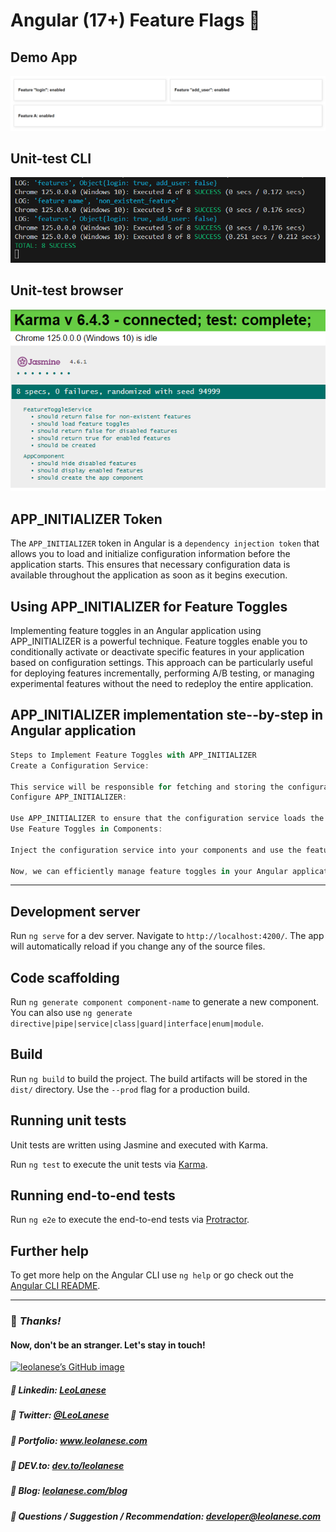 # Angular (17+) Feature Flags 🚩

## Demo App

![alt text](./src/assets/image.png)

## Unit-test CLI

![alt text](./src/assets/unit-tests.png)


## Unit-test browser

![alt text](./src/assets/unit-test-browser.png)


## APP_INITIALIZER Token

The `APP_INITIALIZER` token in Angular is a `dependency injection token` that allows you to load and initialize configuration information before the application starts. This ensures that necessary configuration data is available throughout the application as soon as it begins execution.

## Using APP_INITIALIZER for Feature Toggles

Implementing feature toggles in an Angular application using APP_INITIALIZER is a powerful technique. Feature toggles enable you to conditionally activate or deactivate specific features in your application based on configuration settings. This approach can be particularly useful for deploying features incrementally, performing A/B testing, or managing experimental features without the need to redeploy the entire application.

## APP_INITIALIZER implementation ste--by-step in Angular application

```js
Steps to Implement Feature Toggles with APP_INITIALIZER
Create a Configuration Service:

This service will be responsible for fetching and storing the configuration data, including feature toggles.
Configure APP_INITIALIZER:

Use APP_INITIALIZER to ensure that the configuration service loads the feature toggles before the application starts.
Use Feature Toggles in Components:

Inject the configuration service into your components and use the feature toggles to conditionally display or hide features.

Now, we can efficiently manage feature toggles in your Angular application, ensuring that features are enabled or disabled based on configuration settings loaded during the app initialization phase.
```

---

## Development server

Run `ng serve` for a dev server. Navigate to `http://localhost:4200/`. The app will automatically reload if you change any of the source files.

## Code scaffolding

Run `ng generate component component-name` to generate a new component. You can also use `ng generate directive|pipe|service|class|guard|interface|enum|module`.

## Build

Run `ng build` to build the project. The build artifacts will be stored in the `dist/` directory. Use the `--prod` flag for a production build.

## Running unit tests

Unit tests are written using Jasmine and executed with Karma.

Run `ng test` to execute the unit tests via [Karma](https://karma-runner.github.io).

## Running end-to-end tests

Run `ng e2e` to execute the end-to-end tests via [Protractor](http://www.protractortest.org/).

## Further help

To get more help on the Angular CLI use `ng help` or go check out the [Angular CLI README](https://github.com/angular/angular-cli/blob/master/README.md).

---

### :100: <i>Thanks!</i>
#### Now, don't be an stranger. Let's stay in touch!

<a href="https://github.com/leolanese" target="_blank" rel="noopener noreferrer">
  <img src="https://scastiel.dev/api/image/leolanese?dark&removeLink" alt="leolanese’s GitHub image" width="600" height="314" />
</a>

##### :radio_button: Linkedin: <a href="https://www.linkedin.com/in/leolanese/" target="_blank">LeoLanese</a>
##### :radio_button: Twitter: <a href="https://twitter.com/LeoLanese" target="_blank">@LeoLanese</a>
##### :radio_button: Portfolio: <a href="https://www.leolanese.com" target="_blank">www.leolanese.com</a>
##### :radio_button: DEV.to: <a href="https://www.dev.to/leolanese" target="_blank">dev.to/leolanese</a>
##### :radio_button: Blog: <a href="https://www.leolanese.com/blog" target="_blank">leolanese.com/blog</a>
##### :radio_button: Questions / Suggestion / Recommendation: developer@leolanese.com
